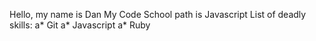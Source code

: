 Hello, my name is Dan
My Code School path is Javascript
List of deadly skills:
a* Git
a* Javascript
a* Ruby

